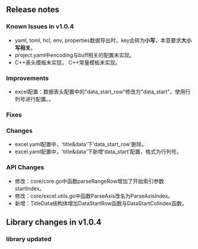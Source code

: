 ## Release notes

### Known Issues in v1.0.4

- yaml, toml, hcl, env, properties数据导出时，key会转为**小写**，本意要求**大小写相关**。
- project.yaml中encoding与buff相关的配置未实现。
- C++表头模板未实现， C++常量模板未实现。

### Improvements

- excel配置：数据表头配置中的"data_start_row"修改为"data_start"，使用行列号进行配置。。

### Fixes

### Changes

- excel.yaml配置中，'title&data'下‘data_start_row’删除。
- excel.yaml配置中，'title&data'下新增‘data_start’配置，格式为行列号。

### API Changes

- 修改：core/core.go中函数parseRangeRow增加了开始索引参数startIndex。
- 修改：core/excel.utils.go中函数ParseAxis改名为ParseAxisIndex。
- 新增：TitleData结构体增加DataStartRow函数与DataStartColIndex函数。

## Library changes in v1.0.4

### library updated